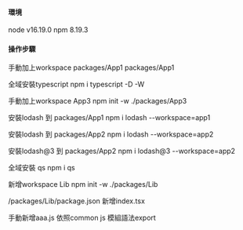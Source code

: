 #### 環境

  node v16.19.0
  npm 8.19.3

#### 操作步驟

  手動加上workspace
  packages/App1 
  packages/App1 

  全域安裝typescript
  npm i typescript -D -W

  手動加上workspace App3
  npm init -w ./packages/App3 

  安裝lodash 到 packages/App1
  npm i lodash --workspace=app1 

  安裝lodash 到 packages/App2
  npm i lodash --workspace=app2

  安裝lodash@3 到 packages/App2
  npm i lodash@3 --workspace=app2

  全域安裝 qs
  npm i qs

  新增workspace Lib
  npm init -w ./packages/Lib

  /packages/Lib/package.json
  新增index.tsx

  手動新增aaa.js
  依照common js 模組語法export